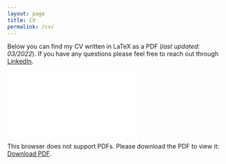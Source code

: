 ```yaml
---
layout: page
title: CV
permalink: /cv/
---
```


Below you can find my CV written in LaTeX as a PDF (*last updated: 03/2022*). If you have any questions please feel free to reach out through [LinkedIn](http://www.linkedin.com/in/goseind).

<object data="/assets/documents/DGosein_CV_032022.pdf" type="application/pdf" width="700px" height="700px">
    <embed src="/assets/documents/DGosein_CV_032022.pdf">
        <p>This browser does not support PDFs. Please download the PDF to view it: <a href="/assets/documents/DGosein_CV_032022.pdf">Download PDF</a>.<p>
    </embed>
</object>